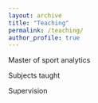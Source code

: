 ```yaml
---
layout: archive
title: "Teaching"
permalink: /teaching/
author_profile: true
---
```


Master of sport analytics

Subjects taught

Supervision